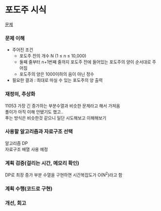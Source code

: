 # 포도주 시식
[문제](https://www.acmicpc.net/problem/2156)

### 문제 이해
- 주어진 조건  
  - 포도주 잔의 개수 N (1 ≤ n ≤ 10,000)  
  - 둘째 줄부터 n+1번째 줄까지 포도주 잔에 들어있는 포도주의 양이 순서대로 주어짐  
  - 포도주의 양은 1000이하의 음이 아닌 정수  
- 필요한 결과 : 최대로 마실 수 있는 포도주의 양 출력

### 재정의, 추상화
11053 가장 긴 증가하는 부분수열과 비슷한 문제라고 해서 가져옴  
풀이가 아직 이해 안됐기도 했고..  
푸는 방식은 비슷한것 같으니 일단 시도해보고 이해해보기  

### 사용할 알고리즘과 자료구조 선택
알고리즘 DP  
자료구조 배열 사용 예정  

### 계획 검증(걸리는 시간, 메모리 확인)
DP로 최장 증가 부분 수열을 구현하면 시간복잡도가 O(N<sup>2</sup>)라고 함

### 계획 수행(코드로 구현)

### 개선, 회고
